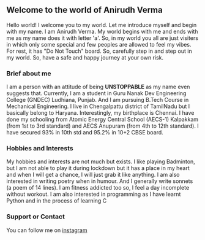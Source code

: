 ## Welcome to the world of Anirudh Verma
Hello world! I welcome you to my world. Let me introduce myself and begin with my name.
I am Anirudh Verma. My world begins with me and ends with me as my name does it with letter 'a'. So, in my world you all are just visiters in which only some special and few peoples are allowed to feel my vibes. For rest, it has "Do Not Touch" board. So, carefully step in and step out in my world. So, have a safe and happy journey at your own risk.
### Brief about me
I am a person with an attitude of being **UNSTOPPABLE** as my name even suggests that. Currently, I am a student in Guru Nanak Dev Engineering College (GNDEC) Ludhiana, Punjab. And I am pursuing B.Tech Course in Mechanical Engineering. I live in Chengalpattu district of TamilNadu but I basically belong to Haryana. Interestingly, my birthplace is Chennai.
I have done my schooling from Atomic Energy Central School (AECS-1) Kalpakkam (from 1st to 3rd standard) and AECS Anupuram (from 4th to 12th standard). I have secured 93% in 10th std and 95.2% in 10+2 CBSE board.










### Hobbies and Interests
My hobbies and interests are not much but exists. I like playing Badminton, but I am not able to play it during lockdown but it has a place in my heart and when I will get a chance, I will just grab it like anything. I am also interested in writing poetry when in humour. And I generally write sonnets (a poem of 14 lines). I am fitness addicted too so, I feel a day incomplete without workout. I am also interested in programming as I have learnt Python and in the process of learning C





### Support or Contact
You can follow me on [instagram](https://www.instagram.com/aniroid.v/)

